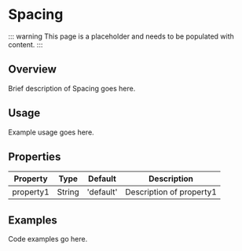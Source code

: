 # Spacing

::: warning
This page is a placeholder and needs to be populated with content.
:::

## Overview

Brief description of Spacing goes here.

## Usage

Example usage goes here.

## Properties

| Property | Type | Default | Description |
|----------|------|---------|-------------|
| property1 | String | 'default' | Description of property1 |

## Examples

Code examples go here.
